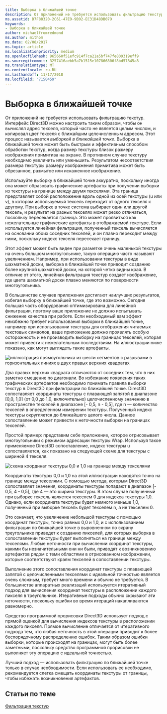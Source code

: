 ```yaml
---
title: Выборка в ближайшей точке
description: От приложений не требуется использовать фильтрацию текстур.
ms.assetid: D7F88320-2C61-47E9-9B92-EC31D48DB079
keywords:
- Выборка в ближайшей точке
author: michaelfromredmond
ms.author: mithom
ms.date: 02/08/2017
ms.topic: article
ms.localizationpriority: medium
ms.openlocfilehash: 965660f51efc914f7ca21a5bf747fe809319eff9
ms.sourcegitcommit: 3257416aebb5a7b1515e107866806f8bd57845a8
ms.translationtype: MT
ms.contentlocale: ru-RU
ms.lasthandoff: 11/17/2018
ms.locfileid: "7150459"
---
```

# <a name="span-iddirect3dconceptsnearest-pointsamplingspannearest-point-sampling"></a><span id="direct3dconcepts.nearest-point_sampling"></span>Выборка в ближайшей точке


От приложений не требуется использовать фильтрацию текстур. Интерфейс Direct3D можно настроить таким образом, чтобы он вычислял адрес текселя, который часто не является целым числом, и копировал цвет текселя с ближайшим целочисленным адресом. Этот процесс называется *выборкой в ближайшей точке*. Выборка в ближайшей точке может быть быстрым и эффективным способом обработки текстур, когда размер текстуры близок размеру изображения примитива на экране. В противном случае текстуру необходимо увеличить или уменьшить. Результатом несоответствия размера текстуры размеру изображения примитива может быть обрезанное, размытое или искаженное изображение.

Используйте выборку в ближайшей точке аккуратно, поскольку иногда она может образовать графические артефакты при получении выборки из текстуры на границе между двумя текселями. Эта граница представляет собой расположение вдоль одной из осей текстуры (u или v), в котором используемый тексель переходит от одного текселя к другому. При выборке в точке система выбирает один или другой тексель, и результат на разных текселях может резко отличаться, поскольку пересекается граница. Это может проявиться как нежелательные графические артефакты в отображаемой текстуре. Если используется линейная фильтрация, полученный тексель вычисляется на основании обоих соседних текселей, и он плавно переходит между ними, поскольку индекс текселя пересекает границу.

Этот эффект может быть виден при разметке очень маленькой текстуры на очень большом многоугольнике, такую операцию часто называют увеличением. Например, при использовании текстуры в виде шахматной доски, выборка в ближайшей точке приводит созданию более крупной шахматной доски, на которой четко видны края. В отличие от этого, линейная фильтрация текстур создает изображение, где цвета шахматной доски плавно меняются по поверхности многоугольника.

В большинстве случаев приложения достигают наилучших результатов, избегая выборку в ближайшей точке, где это возможно. Сегодня большая часть оборудования оптимизирована для линейной фильтрации, поэтому ваше приложение не должно испытывать снижение качества при работе. Если необходимый вам эффект неизбежно требует использования выборки в ближайшей точке, например при использовании текстуры для отображения читаемых текстовых символов, ваше приложение должно проявлять особую осторожность и не производить выборку на границах текселей, которая может привести к нежелательным последствиям. На иллюстрации ниже показано, как могут выглядеть такие артефакты.

![иллюстрация прямоугольника из шести сегментов с разрывами в горизонтальных линиях в двух правых верхних квадратах](images/ptrtfct.png)

Два правых верхних квадрата отличаются от соседних тем, что в них заметно смещение по диагонали. Во избежание появления таких графических артефактов необходимо понимать правила выборки текстур в Direct3D при фильтрации по ближайшей точке. Direct3D сопоставляет координаты текстуры с плавающей запятой в диапазоне \[0,0, 1,0\] (от 0,0 до 1,0, включительно) целочисленному значению в пространстве текселей в диапазоне \[- 0,5, n - 0,5\], где n — количество текселей в определенном измерении текстуры. Полученный индекс текстуры округляется до ближайшего целого числа. Данное сопоставление может привести к неточности выборки на границах текселей.

Простой пример: представим себе приложение, которое отрисовывает многоугольники с режимом адресации текстуры Wrap. Используя такое применяемое Direct3D сопоставление, индекс текстуры u сопоставляется, как показано на следующей схеме для текстуры с шириной 4 текселя.

![схема координат текстуры 0,0 и 1,0 на границе между текселями](images/ptsmpprb.png)

Координаты текстуры 0,0 и 1,0 на этой иллюстрации находятся точно на границе между текселями. С помощью метода, которым Direct3D сопоставляет значения, координаты текстуры попадают в диапазон \[- 0,5, 4 - 0,5\], где 4 — это ширина текстуры. В этом случае полученный при выборке тексель является текселем 0 для индекса текстуры 1,0. Однако, если координата текстуры будет немного меньше 1,0, полученный при выборке тексель будет текселем n, а не текселем 0.

Это означает, что увеличение небольшой текстуры с помощью координат текстуры, точно равных 0,0 и 1,0, и с использованием фильтрации по ближайшей точке в выровненном по экрану треугольнике приведет к созданию пикселей, для которых выборка в сопоставлении текстуры будет выполняться на границе между текселями. Любые неточности при вычислении координат текстуры, какими бы незначительными они ни были, приводят к возникновению артефактов рядом с теми областями в отрисованном изображении, которые соответствуют краям текселей в сопоставлении текстуры.

Выполнение этого сопоставления координат текстуры с плавающей запятой с целочисленными текселями с идеальной точностью является очень сложным, требует много времени и обычно не требуется. В большинстве аппаратных реализаций используется итеративный подход для вычисления координат текстуры в расположении каждого пикселя в треугольнике. Итеративные подходы обычно скрывают эти неточности, поскольку ошибки во время итераций накапливаются равномерно.

Средство программной прорисовки Direct3D использует подход с прямой оценкой для вычисления индексов текстуры в расположении каждого пикселя. Прямое вычисление отличается от итеративного подхода тем, что любая неточность в этой операции приводит к более беспорядочному распределению ошибок. Таким образом ошибки выборки, которые происходят на границах, могут быть более заметными, поскольку средство программной прорисовки не выполняет эту операцию с идеальной точностью.

Лучший подход — использовать фильтрацию по ближайшей точке только в случае необходимости. Если использовать ее необходимо, рекомендуется слегка смещать координаты текстуры от границы, чтобы избежать возникновения артефактов.

## <a name="span-idrelated-topicsspanrelated-topics"></a><span id="related-topics"></span>Статьи по теме


[Фильтрация текстур](texture-filtering.md)

 

 




